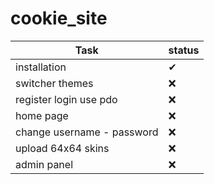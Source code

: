 # cookie_site




| Task  | status |
| ------------- | ------------- |
| installation  | ✔  |
| switcher themes  | :x:  |
| register login use pdo | :x: |
| home page | :x: | 
| change username - password | :x: |
| upload 64x64 skins | :x: |
| admin panel | :x: |
